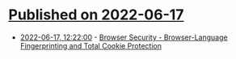 # [Published on 2022-06-17](index.md)

* [2022-06-17, 12:22:00](https://soylentnews.org/article.pl?sid=22/06/16/154252&from=rss) - [Browser Security - Browser-Language Fingerprinting and Total Cookie Protection](https://soylentnews.org/article.pl?sid=22/06/16/154252&from=rss)
